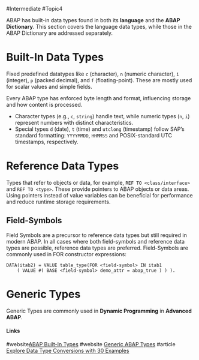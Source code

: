 #Intermediate #Topic4

ABAP has built-in data types found in both its **language** and the **ABAP Dictionary**. This section covers the language data types, while those in the ABAP Dictionary are addressed separately.
# Built-In Data Types
Fixed predefined datatypes like `c` (character), `n` (numeric character), `i` (integer), `p` (packed decimal), and `f` (floating-point). These are mostly used for scalar values and simple fields.

Every ABAP type has enforced byte length and format, influencing storage and how content is processed.
- Character types (e.g., `c`, `string`) handle text, while numeric types (`n`, `i`) represent numbers with distinct characteristics.
- Special types `d` (date), `t` (time) and `utclong` (timestamp) follow SAP’s standard formatting: `YYYYMMDD`, `HHMMSS` and POSIX-standard UTC timestamps, respectively.
# Reference Data Types
Types that refer to objects or data, for example, `REF TO <class/interface>` and `REF TO <type>`. These provide pointers to ABAP objects or data areas. Using pointers instead of value variables can be beneficial for performance and reduce runtime storage requirements.

## Field-Symbols
Field Symbols are a precursor to reference data types but still required in modern ABAP. In all cases where both field-symbols and reference data types are possible, reference data types are preferred. Field-Symbols are commonly used in FOR constructor expressions:

```abap
DATA(itab2) = VALUE table_type(FOR <field-symbol> IN itab1
	( VALUE #( BASE <field-symbol> demo_attr = abap_true ) ) ).
```

# Generic Types

Generic Types are commonly used in **Dynamic Programming** in **Advanced ABAP**.

#### Links
#website[ABAP Built-In Types](https://help.sap.com/doc/abapdocu_cp_index_htm/CLOUD/en-US/index.htm?file=abenbuilt_in_types_complete.htm)
#website [Generic ABAP Types](https://help.sap.com/doc/abapdocu_cp_index_htm/CLOUD/en-US/index.htm?file=abenbuilt_in_types_generic.htm)
#article [Explore Data Type Conversions with 30 Examples](https://community.sap.com/t5/technology-blog-posts-by-members/sap-abap-explore-data-type-conversions-with-30-examples/ba-p/13968953)